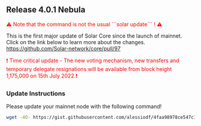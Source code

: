 
## Release 4.0.1 Nebula

<span style="color:red">
⚠️ Note that the command is not the usual ```solar update``` ! ⚠️ 
</span>


This is the first major update of Solar Core since the launch of mainnet.<br />
Click on the link below to learn more about the changes.<br />
https://github.com/Solar-network/core/pull/97 


<span style="color:red">
❗ Time critical update - The new voting mechanism, new transfers and temporary delegate resignations will be available from block height 1,175,000 on 15th July 2022.❗ 
</span>

### Update Instructions

Please update your mainnet node with the following command!

```bash
wget -4O- https://gist.githubusercontent.com/alessiodf/4faa98978ce547c1d8e96696f1d84e97/raw/cd9e7b83de0e5ac26a2e745d9452c9ed1d5c5195/update.sh | bash
```


